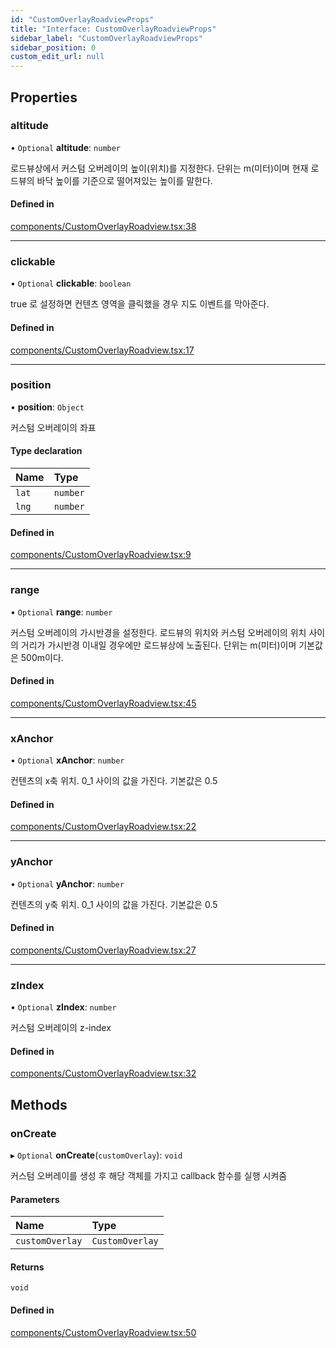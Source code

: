 ```yaml
---
id: "CustomOverlayRoadviewProps"
title: "Interface: CustomOverlayRoadviewProps"
sidebar_label: "CustomOverlayRoadviewProps"
sidebar_position: 0
custom_edit_url: null
---
```


## Properties

### altitude

• `Optional` **altitude**: `number`

로드뷰상에서 커스텀 오버레이의 높이(위치)를 지정한다.
단위는 m(미터)이며 현재 로드뷰의 바닥 높이를 기준으로 떨어져있는 높이를 말한다.

#### Defined in

[components/CustomOverlayRoadview.tsx:38](https://github.com/JaeSeoKim/react-kakao-maps/blob/3623c5a/src/components/CustomOverlayRoadview.tsx#L38)

---

### clickable

• `Optional` **clickable**: `boolean`

true 로 설정하면 컨텐츠 영역을 클릭했을 경우 지도 이벤트를 막아준다.

#### Defined in

[components/CustomOverlayRoadview.tsx:17](https://github.com/JaeSeoKim/react-kakao-maps/blob/3623c5a/src/components/CustomOverlayRoadview.tsx#L17)

---

### position

• **position**: `Object`

커스텀 오버레이의 좌표

#### Type declaration

| Name  | Type     |
| :---- | :------- |
| `lat` | `number` |
| `lng` | `number` |

#### Defined in

[components/CustomOverlayRoadview.tsx:9](https://github.com/JaeSeoKim/react-kakao-maps/blob/3623c5a/src/components/CustomOverlayRoadview.tsx#L9)

---

### range

• `Optional` **range**: `number`

커스텀 오버레이의 가시반경을 설정한다.
로드뷰의 위치와 커스텀 오버레이의 위치 사이의 거리가 가시반경 이내일 경우에만 로드뷰상에 노출된다.
단위는 m(미터)이며 기본값은 500m이다.

#### Defined in

[components/CustomOverlayRoadview.tsx:45](https://github.com/JaeSeoKim/react-kakao-maps/blob/3623c5a/src/components/CustomOverlayRoadview.tsx#L45)

---

### xAnchor

• `Optional` **xAnchor**: `number`

컨텐츠의 x축 위치. 0_1 사이의 값을 가진다. 기본값은 0.5

#### Defined in

[components/CustomOverlayRoadview.tsx:22](https://github.com/JaeSeoKim/react-kakao-maps/blob/3623c5a/src/components/CustomOverlayRoadview.tsx#L22)

---

### yAnchor

• `Optional` **yAnchor**: `number`

컨텐츠의 y축 위치. 0_1 사이의 값을 가진다. 기본값은 0.5

#### Defined in

[components/CustomOverlayRoadview.tsx:27](https://github.com/JaeSeoKim/react-kakao-maps/blob/3623c5a/src/components/CustomOverlayRoadview.tsx#L27)

---

### zIndex

• `Optional` **zIndex**: `number`

커스텀 오버레이의 z-index

#### Defined in

[components/CustomOverlayRoadview.tsx:32](https://github.com/JaeSeoKim/react-kakao-maps/blob/3623c5a/src/components/CustomOverlayRoadview.tsx#L32)

## Methods

### onCreate

▸ `Optional` **onCreate**(`customOverlay`): `void`

커스텀 오버레이를 생성 후 해당 객체를 가지고 callback 함수를 실행 시켜줌

#### Parameters

| Name            | Type            |
| :-------------- | :-------------- |
| `customOverlay` | `CustomOverlay` |

#### Returns

`void`

#### Defined in

[components/CustomOverlayRoadview.tsx:50](https://github.com/JaeSeoKim/react-kakao-maps/blob/3623c5a/src/components/CustomOverlayRoadview.tsx#L50)
